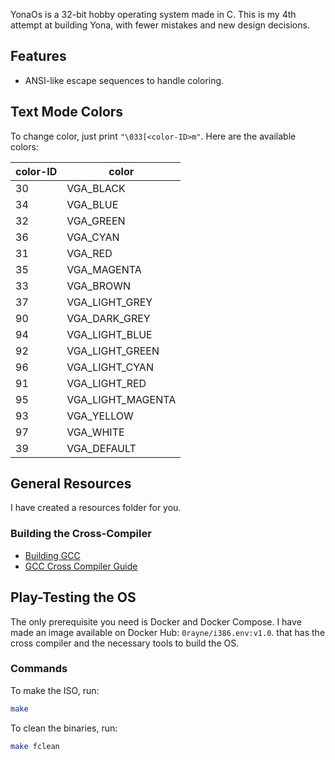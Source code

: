YonaOs is a 32-bit hobby operating system made in C. This is my 4th attempt at building Yona, with fewer mistakes and new design decisions.

## Features
- ANSI-like escape sequences to handle coloring.

## Text Mode Colors
To change color, just print `"\033[<color-ID>m"`. Here are the available colors:

| color-ID | color            |
|----------|------------------|
| 30       | VGA_BLACK        |
| 34       | VGA_BLUE         |
| 32       | VGA_GREEN        |
| 36       | VGA_CYAN         |
| 31       | VGA_RED          |
| 35       | VGA_MAGENTA      |
| 33       | VGA_BROWN        |
| 37       | VGA_LIGHT_GREY   |
| 90       | VGA_DARK_GREY    |
| 94       | VGA_LIGHT_BLUE   |
| 92       | VGA_LIGHT_GREEN  |
| 96       | VGA_LIGHT_CYAN   |
| 91       | VGA_LIGHT_RED    |
| 95       | VGA_LIGHT_MAGENTA|
| 93       | VGA_YELLOW       |
| 97       | VGA_WHITE        |
| 39       | VGA_DEFAULT      |

## General Resources
I have created a resources folder for you.

### Building the Cross-Compiler
- [Building GCC](https://wiki.osdev.org/Building_GCC)
- [GCC Cross Compiler Guide](https://ayg0.github.io/gettoknow.github.io/posts/gcccrosscompiler/)

## Play-Testing the OS
The only prerequisite you need is Docker and Docker Compose. I have made an image available on Docker Hub: `0rayne/i386.env:v1.0`. that has the cross compiler and the necessary tools to build the OS.

### Commands
To make the ISO, run:
```sh
make
```

To clean the binaries, run:
```sh
make fclean
```